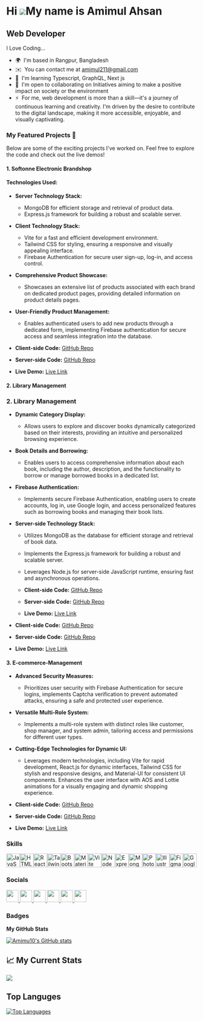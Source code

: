 Hi ![](https://media.giphy.com/media/qgQUggAC3Pfv687qPC/giphy.gif)My name is Amimul Ahsan
====================================================================================================================================

Web Developer
-------------
I Love Coding...

* 🌍  I'm based in Rangpur, Bangladesh
* ✉️  You can contact me at [amimul211@gmail.com](mailto:amimul211@gmail.com)
* 🧠  I'm learning Typescript, GraphQL, Next js
* 🤝  I'm open to collaborating on Initiatives aiming to make a positive impact on society or the environment
* ⚡  For me, web development is more than a skill—it's a journey of continuous learning and creativity. I'm driven by the desire to contribute to the digital landscape, making it more accessible, enjoyable, and visually captivating.

### My Featured Projects 🚀

Below are some of the exciting projects I've worked on. Feel free to explore the code and check out the live demos!

#### 1. Softonne Electronic Brandshop 
  #### Technologies Used:
  - **Server Technology Stack:**
    - MongoDB for efficient storage and retrieval of product data.
    - Express.js framework for building a robust and scalable server.
    
  - **Client Technology Stack:**
    - Vite for a fast and efficient development environment.
    - Tailwind CSS for styling, ensuring a responsive and visually appealing interface.
    - Firebase Authentication for secure user sign-up, log-in, and access control.
- **Comprehensive Product Showcase:**
  - Showcases an extensive list of products associated with each brand on dedicated product pages, providing detailed information on product details pages.

- **User-Friendly Product Management:**
  - Enables authenticated users to add new products through a dedicated form, implementing Firebase authentication for secure access and seamless integration into the database.

- **Client-side Code:** [GitHub Repo](https://github.com/Amimu10/Softnee-Electronic-Brandshop-Frontend.git) 
- **Server-side Code:** [GitHub Repo](https://github.com/Amimu10/Softnee-Electronic-Brandshop-Backend.git)
- **Live Demo:** [Live Link](https://elite-electro.web.app/)

#### 2. Library Management 
### 2. Library Management 

- **Dynamic Category Display:**
  - Allows users to explore and discover books dynamically categorized based on their interests, providing an intuitive and personalized browsing experience.

- **Book Details and Borrowing:**
  - Enables users to access comprehensive information about each book, including the author, description, and the functionality to borrow or manage borrowed books in a dedicated list.

- **Firebase Authentication:**
  - Implements secure Firebase Authentication, enabling users to create accounts, log in, use Google login, and access personalized features such as borrowing books and managing their book lists.

- **Server-side Technology Stack:**
  - Utilizes MongoDB as the database for efficient storage and retrieval of book data.
  - Implements the Express.js framework for building a robust and scalable server.
  - Leverages Node.js for server-side JavaScript runtime, ensuring fast and asynchronous operations.
  
  - **Client-side Code:** [GitHub Repo](https://github.com/Amimu10/Library-Management-Frontend.git)
  - **Server-side Code:** [GitHub Repo](https://github.com/Amimu10/Library-Management-Backend.git)
  - **Live Demo:** [Live Link](https://library-management-d02e0.web.app/)

- **Client-side Code:** [GitHub Repo](https://github.com/Amimu10/Library-Management-Frontend.git)
- **Server-side Code:** [GitHub Repo](https://github.com/Amimu10/Library-Management-Backend.git)
- **Live Demo:** [Live Link](https://library-management-d02e0.web.app/)

#### 3. E-commerce-Management 
- **Advanced Security Measures:**
  - Prioritizes user security with Firebase Authentication for secure logins, implements Captcha verification to prevent automated attacks, ensuring a safe and protected user experience.
- **Versatile Multi-Role System:**
  - Implements a multi-role system with distinct roles like customer, shop manager, and system admin, tailoring access and permissions for different user types.
- **Cutting-Edge Technologies for Dynamic UI:**
  - Leverages modern technologies, including Vite for rapid development, React.js for dynamic interfaces, Tailwind CSS for stylish and responsive designs, and Material-UI for consistent UI components. Enhances the user interface with AOS and Lottie animations for a visually engaging and dynamic shopping experience.


- **Client-side Code:** [GitHub Repo](https://github.com/Amimu10/E-commerce-Management-Frontend.git)
- **Server-side Code:** [GitHub Repo](https://github.com/Amimu10/E-commerce-Management-Backend.git)
- **Live Demo:** [Live Link](https://celebrated-cajeta-8cc0fc.netlify.app/)

### Skills


<p align="left">
<a href="https://developer.mozilla.org/en-US/docs/Web/JavaScript" target="_blank" rel="noreferrer"><img src="https://raw.githubusercontent.com/danielcranney/readme-generator/main/public/icons/skills/javascript-colored.svg" width="36" height="36" alt="JavaScript" /></a><a href="https://developer.mozilla.org/en-US/docs/Glossary/HTML5" target="_blank" rel="noreferrer"><img src="https://raw.githubusercontent.com/danielcranney/readme-generator/main/public/icons/skills/html5-colored.svg" width="36" height="36" alt="HTML5" /></a><a href="https://reactjs.org/" target="_blank" rel="noreferrer"><img src="https://raw.githubusercontent.com/danielcranney/readme-generator/main/public/icons/skills/react-colored.svg" width="36" height="36" alt="React" /></a><a href="https://tailwindcss.com/" target="_blank" rel="noreferrer"><img src="https://raw.githubusercontent.com/danielcranney/readme-generator/main/public/icons/skills/tailwindcss-colored.svg" width="36" height="36" alt="TailwindCSS" /></a><a href="https://getbootstrap.com/" target="_blank" rel="noreferrer"><img src="https://raw.githubusercontent.com/danielcranney/readme-generator/main/public/icons/skills/bootstrap-colored.svg" width="36" height="36" alt="Bootstrap" /></a><a href="https://mui.com/" target="_blank" rel="noreferrer"><img src="https://raw.githubusercontent.com/danielcranney/readme-generator/main/public/icons/skills/materialui-colored.svg" width="36" height="36" alt="Material UI" /></a><a href="https://vitejs.dev/" target="_blank" rel="noreferrer"><img src="https://raw.githubusercontent.com/danielcranney/readme-generator/main/public/icons/skills/vite-colored.svg" width="36" height="36" alt="Vite" /></a><a href="https://nodejs.org/en/" target="_blank" rel="noreferrer"><img src="https://raw.githubusercontent.com/danielcranney/readme-generator/main/public/icons/skills/nodejs-colored.svg" width="36" height="36" alt="NodeJS" /></a><a href="https://expressjs.com/" target="_blank" rel="noreferrer"><img src="https://raw.githubusercontent.com/danielcranney/readme-generator/main/public/icons/skills/express-colored-dark.svg" width="36" height="36" alt="Express" /></a><a href="https://www.mongodb.com/" target="_blank" rel="noreferrer"><img src="https://raw.githubusercontent.com/danielcranney/readme-generator/main/public/icons/skills/mongodb-colored.svg" width="36" height="36" alt="MongoDB" /></a><a href="https://www.adobe.com/uk/products/photoshop.html" target="_blank" rel="noreferrer"><img src="https://raw.githubusercontent.com/danielcranney/readme-generator/main/public/icons/skills/photoshop-colored-dark.svg" width="36" height="36" alt="Photoshop" /></a><a href="https://www.adobe.com/uk/products/illustrator.html" target="_blank" rel="noreferrer"><img src="https://raw.githubusercontent.com/danielcranney/readme-generator/main/public/icons/skills/illustrator-colored-dark.svg" width="36" height="36" alt="Illustrator" /></a><a href="https://www.figma.com/" target="_blank" rel="noreferrer"><img src="https://raw.githubusercontent.com/danielcranney/readme-generator/main/public/icons/skills/figma-colored.svg" width="36" height="36" alt="Figma" /></a><a href="https://cloud.google.com/" target="_blank" rel="noreferrer"><img src="https://raw.githubusercontent.com/danielcranney/readme-generator/main/public/icons/skills/googlecloud-colored.svg" width="36" height="36" alt="Google Cloud" /></a>
</p>


### Socials

<p align="left"> <a href="https://www.facebook.com/mushkil.ahsan.ador" target="_blank" rel="noreferrer"> <picture> <source media="(prefers-color-scheme: dark)" srcset="https://raw.githubusercontent.com/danielcranney/readme-generator/main/public/icons/socials/facebook-dark.svg" /> <source media="(prefers-color-scheme: light)" srcset="https://raw.githubusercontent.com/danielcranney/readme-generator/main/public/icons/socials/facebook.svg" /> <img src="https://raw.githubusercontent.com/danielcranney/readme-generator/main/public/icons/socials/facebook.svg" width="32" height="32" /> </picture> </a> <a href="https://www.github.com/Amimu10" target="_blank" rel="noreferrer"> <picture> <source media="(prefers-color-scheme: dark)" srcset="https://raw.githubusercontent.com/danielcranney/readme-generator/main/public/icons/socials/github-dark.svg" /> <source media="(prefers-color-scheme: light)" srcset="https://raw.githubusercontent.com/danielcranney/readme-generator/main/public/icons/socials/github.svg" /> <img src="https://raw.githubusercontent.com/danielcranney/readme-generator/main/public/icons/socials/github.svg" width="32" height="32" /> </picture> </a> <a href="http://www.instagram.com/adorkhan37" target="_blank" rel="noreferrer"> <picture> <source media="(prefers-color-scheme: dark)" srcset="undefined" /> <source media="(prefers-color-scheme: light)" srcset="https://raw.githubusercontent.com/danielcranney/readme-generator/main/public/icons/socials/instagram.svg" /> <img src="https://raw.githubusercontent.com/danielcranney/readme-generator/main/public/icons/socials/instagram.svg" width="32" height="32" /> </picture> </a> <a href="https://www.linkedin.com/in/amimul-ahsan-842b35262" target="_blank" rel="noreferrer"> <picture> <source media="(prefers-color-scheme: dark)" srcset="https://raw.githubusercontent.com/danielcranney/readme-generator/main/public/icons/socials/linkedin-dark.svg" /> <source media="(prefers-color-scheme: light)" srcset="https://raw.githubusercontent.com/danielcranney/readme-generator/main/public/icons/socials/linkedin.svg" /> <img src="https://raw.githubusercontent.com/danielcranney/readme-generator/main/public/icons/socials/linkedin.svg" width="32" height="32" /> </picture> </a> <a href="http://www.medium.com/@amimul211" target="_blank" rel="noreferrer"> <picture> <source media="(prefers-color-scheme: dark)" srcset="https://raw.githubusercontent.com/danielcranney/readme-generator/main/public/icons/socials/medium-dark.svg" /> <source media="(prefers-color-scheme: light)" srcset="https://raw.githubusercontent.com/danielcranney/readme-generator/main/public/icons/socials/medium.svg" /> <img src="https://raw.githubusercontent.com/danielcranney/readme-generator/main/public/icons/socials/medium.svg" width="32" height="32" /> </picture> </a> <a href="https://www.x.com/AmimulA11782956" target="_blank" rel="noreferrer"> <picture> <source media="(prefers-color-scheme: dark)" srcset="https://raw.githubusercontent.com/danielcranney/readme-generator/main/public/icons/socials/twitter-dark.svg" /> <source media="(prefers-color-scheme: light)" srcset="https://raw.githubusercontent.com/danielcranney/readme-generator/main/public/icons/socials/twitter.svg" /> <img src="https://raw.githubusercontent.com/danielcranney/readme-generator/main/public/icons/socials/twitter.svg" width="32" height="32" /> </picture> </a></p>

### Badges

<b>My GitHub Stats</b>

<a href="http://www.github.com/Amimu10"><img src="https://github-readme-stats.vercel.app/api?username=Amimu10&show_icons=true&hide=&count_private=true&title_color=0891b2&text_color=ef4444&icon_color=0891b2&bg_color=22272e&hide_border=true&show_icons=true" alt="Amimu10's GitHub stats" /></a>

## 📈 My Current Stats
<a href="http://www.github.com/Amimu10"><img src="https://github-readme-streak-stats.herokuapp.com/?user=Amimu10&stroke=ef4444&background=22272e&ring=0891b2&fire=0891b2&currStreakNum=ef4444&currStreakLabel=0891b2&sideNums=ef4444&sideLabels=ef4444&dates=ef4444&hide_border=true" /></a>


## Top Languges 
<a href="https://github.com/Amimu10" align="left"><img src="https://github-readme-stats.vercel.app/api/top-langs/?username=Amimu10&langs_count=10&title_color=0891b2&text_color=ef4444&icon_color=0891b2&bg_color=22272e&hide_border=true&locale=en&custom_title=Top%20%Languages" alt="Top Languages" /></a>
